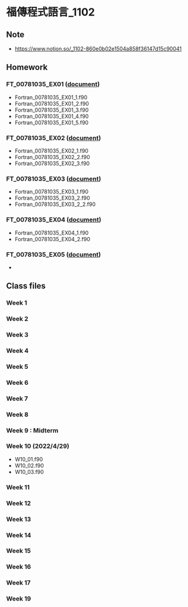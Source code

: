 # 福傳程式語言_1102

## Note
- https://www.notion.so/_1102-860e0b02e1504a858f36147d15c90041
## Homework
### FT_00781035_EX01 ([document](https://buttoned-launch-c45.notion.site/FT_00781035_EX01-91d20a0fb30b4a35ab8122ba54b12cb0))
- Fortran_00781035_EX01_1.f90
- Fortran_00781035_EX01_2.f90
- Fortran_00781035_EX01_3.f90
- Fortran_00781035_EX01_4.f90
- Fortran_00781035_EX01_5.f90
### FT_00781035_EX02 ([document](https://buttoned-launch-c45.notion.site/FT_00781035_EX02-aea80cc34bd24f52a5ecae8eccadb50c))
- Fortran_00781035_EX02_1.f90
- Fortran_00781035_EX02_2.f90
- Fortran_00781035_EX02_3.f90
### FT_00781035_EX03 ([document](https://buttoned-launch-c45.notion.site/FT_00781035_EX03-2c9fba118fc6460bbddd4f11ecc0198d))
- Fortran_00781035_EX03_1.f90
- Fortran_00781035_EX03_2.f90
- Fortran_00781035_EX03_2_2.f90
### FT_00781035_EX04 ([document](https://buttoned-launch-c45.notion.site/FT_00781035_EX04-6ff95bb5fbe04740bb1f217859500672))
- Fortran_00781035_EX04_1.f90
- Fortran_00781035_EX04_2.f90
### FT_00781035_EX05 ([document](https://buttoned-launch-c45.notion.site/FT_00781035_EX05-57fc471e69fd4fe889e49ba98e6fe88d))
- 
## Class files
### Week 1
### Week 2
### Week 3
### Week 4
### Week 5
### Week 6
### Week 7
### Week 8
### Week 9 : Midterm
### Week 10 (2022/4/29)
- W10_01.f90
- W10_02.f90
- W10_03.f90
### Week 11
### Week 12
### Week 13
### Week 14
### Week 15
### Week 16
### Week 17
### Week 19
